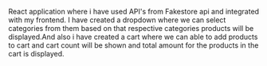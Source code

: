React application where i have used API's from Fakestore api and integrated with my frontend.
I have created a dropdown where we can select categories from them based on that respective categories products will be displayed.And also i have created a cart where we can able to add products to cart and cart count will be shown and total amount for the products in the cart is displayed.
